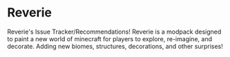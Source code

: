 # Reverie
Reverie's Issue Tracker/Recommendations!
Reverie is a modpack designed to paint a new world of minecraft for players to explore, re-imagine, and decorate. Adding new biomes, structures, decorations, and other surprises!
